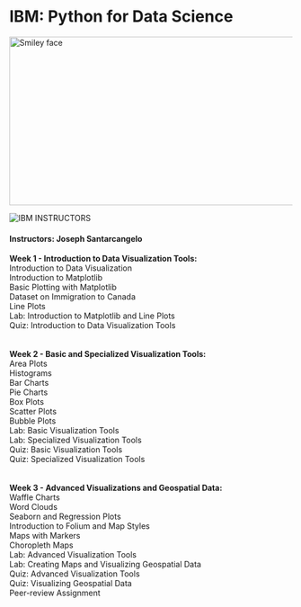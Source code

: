 # IBM: Python for Data Science

<img src="https://i.imgur.com/YCFnjvg.png" alt="Smiley face" height="300" width="600">

![IBM](http://i.imgur.com/Qktqnu1.png) INSTRUCTORS
#### Instructors: Joseph Santarcangelo

<strong>Week 1 - Introduction to Data Visualization Tools:<br></strong>
Introduction to Data Visualization<br>
Introduction to Matplotlib<br>
Basic Plotting with Matplotlib<br>
Dataset on Immigration to Canada<br>
Line Plots<br>
Lab: Introduction to Matplotlib and Line Plots<br>
Quiz: Introduction to Data Visualization Tools<br><br><br>
<strong>Week 2 - Basic and Specialized Visualization Tools:<br></strong>
Area Plots<br>
Histograms<br>
Bar Charts<br>
Pie Charts<br>
Box Plots<br>
Scatter Plots<br>
Bubble Plots<br>
Lab: Basic Visualization Tools<br>
Lab: Specialized Visualization Tools<br>
Quiz: Basic Visualization Tools<br>
Quiz: Specialized Visualization Tools<br><br><br>
<strong>Week 3 - Advanced Visualizations and Geospatial Data:<br></strong>
Waffle Charts<br>
Word Clouds<br>
Seaborn and Regression Plots<br>
Introduction to Folium and Map Styles<br>
Maps with Markers<br>
Choropleth Maps<br>
Lab: Advanced Visualization Tools<br>
Lab: Creating Maps and Visualizing Geospatial Data<br>
Quiz: Advanced Visualization Tools<br>
Quiz: Visualizing Geospatial Data<br>
Peer-review Assignment<br>
